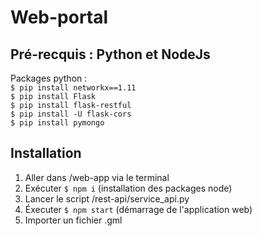 # Web-portal
## Pré-recquis : Python et NodeJs
Packages python :<br>
`$ pip install networkx==1.11`<br>
`$ pip install Flask`<br>
`$ pip install flask-restful`<br>
`$ pip install -U flask-cors`<br>
`$ pip install pymongo`<br>
## Installation
1. Aller dans /web-app via le terminal
2. Exécuter `$ npm i` (installation des packages node)
3. Lancer le script /rest-api/service_api.py
4. Éxecuter `$ npm start` (démarrage de l'application web)
5. Importer un fichier .gml
